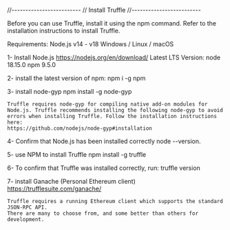 //-------------------------
//  Install Truffle
//-------------------------

Before you can use Truffle, install it using the npm command. Refer to the installation instructions to install Truffle.

Requirements:
    Node.js v14 - v18
    Windows / Linux / macOS


1- Install Node.js
    https://nodejs.org/en/download/
    Latest LTS Version: 
        node 18.15.0 
        npm 9.5.0


2- install the latest version of npm:
    npm i -g npm


3- install node-gyp
    npm install -g node-gyp

    Truffle requires node-gyp for compiling native add-on modules for Node.js. Truffle recommends installing the following node-gyp to avoid errors when installing Truffle. Follow the installation instructions here:
    https://github.com/nodejs/node-gyp#installation


4- Confirm that Node.js has been installed correctly 
    node --version.


5- use NPM to install Truffle
    npm install -g truffle


6- To confirm that Truffle was installed correctly, run:
    truffle version


7- install Ganache  (Personal Ethereum client)
    https://trufflesuite.com/ganache/

    Truffle requires a running Ethereum client which supports the standard JSON-RPC API. 
    There are many to choose from, and some better than others for development. 